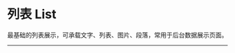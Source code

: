 # 列表 List

最基础的列表展示，可承载文字、列表、图片、段落，常用于后台数据展示页面。

---

<script setup>
import ListBasicUse from "./component/list-basic-use.md"
import ListSize from "./component/list-size.md"
import ListItem from "./component/list-item.md"
import ListAction from "./component/list-action.md"
import ListVerticalStyle from "./component/list-vertical-style.md"
import ListScroll from "./component/list-scroll.md"
import ListVirtualScroll from "./component/list-virtual-scroll.md"
import ListApi from "./component/list-api.md"
import ListTip from "./component/list-tip.md"
</script>

<ClientOnly>
<list-basic-use />
<list-size />
<list-item />
<list-action />
<list-vertical-style />
<list-scroll />
<list-virtual-scroll />
</ClientOnly>
<list-api />
<list-tip />
